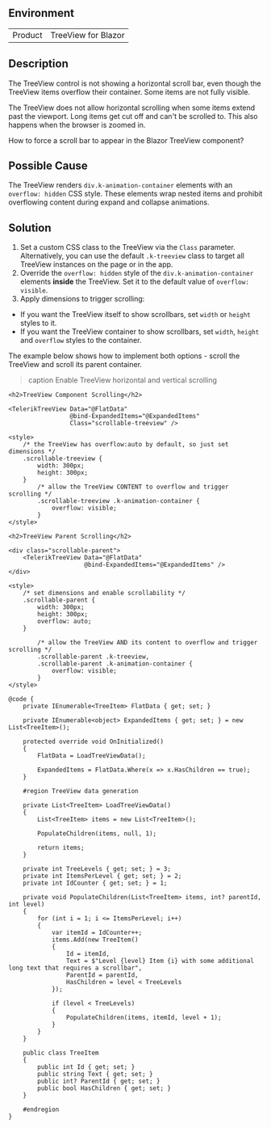 
## Environment

<table>
<tbody>
<tr>
<td>Product</td>
<td>TreeView for Blazor</td>
</tr>
</tbody>
</table>

## Description

The TreeView control is not showing a horizontal scroll bar, even though the TreeView items overflow their container. Some items are not fully visible.

The TreeView does not allow horizontal scrolling when some items extend past the viewport. Long items get cut off and can't be scrolled to. This also happens when the browser is zoomed in.

How to force a scroll bar to appear in the Blazor TreeView component?

## Possible Cause

The TreeView renders `div.k-animation-container` elements with an `overflow: hidden` CSS style. These elements wrap nested items and prohibit overflowing content during expand and collapse animations.

## Solution

1. Set a custom CSS class to the TreeView via the `Class` parameter. Alternatively, you can use the default `.k-treeview` class to target all TreeView instances on the page or in the app.
1. Override the `overflow: hidden` style of the `div.k-animation-container` elements **inside** the TreeView. Set it to the default value of `overflow: visible`.
1. Apply dimensions to trigger scrolling:
* If you want the TreeView itself to show scrollbars, set `width` or `height` styles to it.
* If you want the TreeView container to show scrollbars, set `width`, `height` and `overflow` styles to the container.

The example below shows how to implement both options - scroll the TreeView and scroll its parent container.

>caption Enable TreeView horizontal and vertical scrolling

````RAZOR
<h2>TreeView Component Scrolling</h2>

<TelerikTreeView Data="@FlatData"
                 @bind-ExpandedItems="@ExpandedItems"
                 Class="scrollable-treeview" />

<style>
    /* the TreeView has overflow:auto by default, so just set dimensions */
    .scrollable-treeview {
        width: 300px;
        height: 300px;
    }
        /* allow the TreeView CONTENT to overflow and trigger scrolling */
        .scrollable-treeview .k-animation-container {
            overflow: visible;
        }
</style>

<h2>TreeView Parent Scrolling</h2>

<div class="scrollable-parent">
    <TelerikTreeView Data="@FlatData"
                     @bind-ExpandedItems="@ExpandedItems" />
</div>

<style>
    /* set dimensions and enable scrollability */
    .scrollable-parent {
        width: 300px;
        height: 300px;
        overflow: auto;
    }

        /* allow the TreeView AND its content to overflow and trigger scrolling */
        .scrollable-parent .k-treeview,
        .scrollable-parent .k-animation-container {
            overflow: visible;
        }
</style>

@code {
    private IEnumerable<TreeItem> FlatData { get; set; }

    private IEnumerable<object> ExpandedItems { get; set; } = new List<TreeItem>();

    protected override void OnInitialized()
    {
        FlatData = LoadTreeViewData();

        ExpandedItems = FlatData.Where(x => x.HasChildren == true);
    }

    #region TreeView data generation

    private List<TreeItem> LoadTreeViewData()
    {
        List<TreeItem> items = new List<TreeItem>();

        PopulateChildren(items, null, 1);

        return items;
    }

    private int TreeLevels { get; set; } = 3;
    private int ItemsPerLevel { get; set; } = 2;
    private int IdCounter { get; set; } = 1;

    private void PopulateChildren(List<TreeItem> items, int? parentId, int level)
    {
        for (int i = 1; i <= ItemsPerLevel; i++)
        {
            var itemId = IdCounter++;
            items.Add(new TreeItem()
            {
                Id = itemId,
                Text = $"Level {level} Item {i} with some additional long text that requires a scrollbar",
                ParentId = parentId,
                HasChildren = level < TreeLevels
            });

            if (level < TreeLevels)
            {
                PopulateChildren(items, itemId, level + 1);
            }
        }
    }

    public class TreeItem
    {
        public int Id { get; set; }
        public string Text { get; set; }
        public int? ParentId { get; set; }
        public bool HasChildren { get; set; }
    }

    #endregion
}
````
